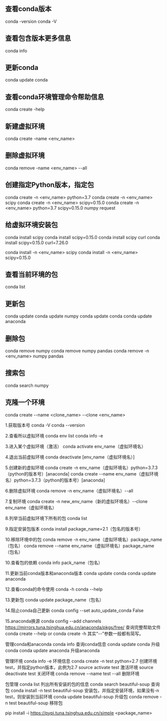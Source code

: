 ## 查看conda版本
conda -version
conda -V

## 查看包含版本更多信息
conda info

## 更新conda
conda update conda

## 查看conda环境管理命令帮助信息
conda create -help

## 新建虚拟环境
conda create -name <env_name>

## 删除虚拟环境
conda remove -name <env_name> --all

## 创建指定Python版本，指定包
conda create -n <env_name> python=3.7
conda create -n <env_name> scipy
conda create -n <env_name> scipy=0.15.0
conda create -n <env_name> python=3.7 scipy=0.15.0 numpy request

## 给虚拟环境安装包
conda install scipy
conda install scipy=0.15.0
conda install scipy curl
conda install scipy=0.15.0 curl=7.26.0

conda install -n <env_name> scipy
conda install -n <env_name> scipy=0.15.0

## 查看当前环境的包
conda list

## 更新包
conda update
conda update numpy
conda update conda
conda update anaconda

## 删除包
conda remove numpy
conda remove numpy pandas
conda remove -n <env_name> numpy pandas

## 搜索包
conda search numpy

## 克隆一个环境
conda create --name <clone_name> --clone <env_name>

1.获取版本号
    conda -V
    conda --version

2.查看所以虚拟环境
    conda env list
    conda info -e

3.进入某个虚拟环境（激活）
    conda activate env_name（虚拟环境名）

4.退出当前虚拟环境
   conda deactivate [env_name（虚拟环境名）]  

5.创建新的虚拟环境
    conda create -n env_name（虚拟环境名）python=3.7.3（python的版本号）[anaconda]
    conda create --name env_name（虚拟环境名）python=3.7.3（python的版本号）[anaconda]

6.删除虚拟环境
    conda remove -n env_name（虚拟环境名）--all

7.复制环境
    conda create -n new_env_name（新的虚拟环境名）--clone env_name（虚拟环境名） 

8.列举当前虚拟环境下所有的包
    conda list  

9.指定安装包版本
    conda install package_name=2.1（包名的版本号）

10.移除环境中的包
    conda remove -n env_name（虚拟环境名）package_name（包名）
    conda remove --name env_name（虚拟环境名）package_name（包名）

10.查看包的依赖
    conda info pack_name（包名）

11.更新当前conda版本和anaconda版本
    conda update conda 
    conda update anaconda

12.查看conda的命令使用
    conda -h
    conda --help

13.更新包
    conda update package_name（包名）

14.阻止conda自己更新
    conda config --set auto_update_conda False

15.anaconda换源
    conda config --add channels https://mirrors.tuna.tsinghua.edu.cn/anaconda/pkgs/free/
查询完整帮助文件
conda create --help or conda create -h 其实“--”参数一般都有简写。

管理conda和anaconda
conda info 查询conda信息
conda update conda 升级conda
conda update anaconda 升级anaconda

管理环境
conda info -e 环境信息
conda create -n test python=2.7 创建环境test，并指定python版本，此例为2.7
source activate test 激活环境
source deactivate test 关闭环境
conda remove --name test --all 删除环境

包管理
conda list 列出所有安装的包的信息
conda search beautiful-soup 查询包
conda install -n test beautiful-soup 安装包，并指定安装环境，如果没有-n test，则安装到当前环境
conda update beautiful-soup 升级包
conda remove -n test beautiful-soup 移除包

pip install -i https://pypi.tuna.tsinghua.edu.cn/simple <package_name>